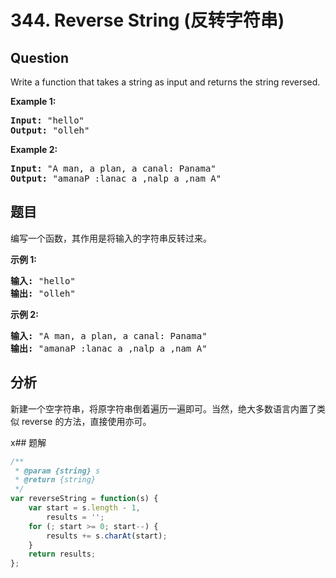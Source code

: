 # 344. Reverse String (反转字符串)

## Question

Write a function that takes a string as input and returns the string reversed.

**Example 1:**

<pre><strong>Input: </strong><span id="example-input-1-1">"hello"</span>
<strong>Output: </strong><span id="example-output-1">"olleh"</span>
</pre>

**Example 2:**

<pre><strong>Input: </strong><span id="example-input-2-1">"A man, a plan, a canal: Panama"</span>
<strong>Output: </strong><span id="example-output-2">"amanaP :lanac a ,nalp a ,nam A"</span>
</pre>

## 题目

编写一个函数，其作用是将输入的字符串反转过来。

**示例 1:**

<pre><strong>输入: </strong>"hello"
<strong>输出: </strong>"olleh"
</pre>

**示例 2:**

<pre><strong>输入: </strong>"A man, a plan, a canal: Panama"
<strong>输出: </strong>"amanaP :lanac a ,nalp a ,nam A"</pre>

## 分析

新建一个空字符串，将原字符串倒着遍历一遍即可。当然，绝大多数语言内置了类似 reverse 的方法，直接使用亦可。

x## 题解

```javascript
/**
 * @param {string} s
 * @return {string}
 */
var reverseString = function(s) {
    var start = s.length - 1,
        results = '';
    for (; start >= 0; start--) {
        results += s.charAt(start);
    }
    return results;
};
```
